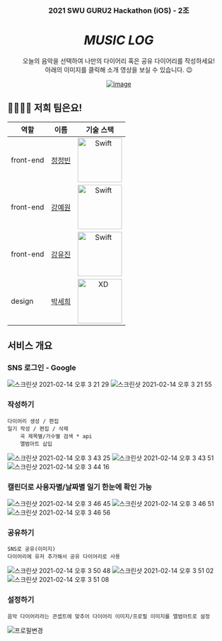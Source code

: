 <div align="center">

### 2021 SWU GURU2 Hackathon (iOS) - 2조
# ***MUSIC LOG***

</div>
 
<div align="center">
 
 오늘의 음악을 선택하여 나만의 다이어리 혹은 공유 다이어리를 작성하세요!   
 아래의 이미지를 클릭해 소개 영상을 보실 수 있습니다. 😉

[![image](https://user-images.githubusercontent.com/86394389/148339518-11bb0abb-0616-440b-8658-88770aa7d20b.png)](https://www.youtube.com/watch?v=u2LGrY_loBo "Click to Watch!")

<!--
<iframe width="640" height="360" src="https://www.youtube.com/watch?v=u2LGrY_loBo" frameborder="0" gesture="media" allowfullscreen=""></iframe>
-->
 
</div>

 
## 👩‍👩‍👧‍👧 저희 팀은요!

| 역할    	    | 이름                                |기술 스택|
|--------------|---------------------------------------|:--------:|
| front-end | [정정빈](https://github.com/lollin0) |<img src="https://developer.apple.com/swift/images/swift-logo.svg" alt="Swift" width="100px">|
| front-end | [강예원]() |<img src="https://developer.apple.com/swift/images/swift-logo.svg" alt="Swift" width="100px">|
| front-end| [강유진](https://github.com/Hamthoven)|<img src="https://developer.apple.com/swift/images/swift-logo.svg" alt="Swift" width="100px">|
| design   	  | [박세희]()|<img src="https://i.imgur.com/hSLnAb7.png" alt="XD" width="100px">||

## 서비스 개요
 ### SNS 로그인 - Google
    

![스크린샷 2021-02-14 오후 3 21 29](https://user-images.githubusercontent.com/43312096/107870049-89462900-6ed8-11eb-9802-3b34700df53a.png)
![스크린샷 2021-02-14 오후 3 21 55](https://user-images.githubusercontent.com/43312096/107870059-9cf18f80-6ed8-11eb-9b77-14f2d5e48929.png)

 ### 작성하기
    다이어리 생성 / 편집
    일기 작성 / 편집 / 삭제
        곡 제목별/가수별 검색 * api
        앨범아트 삽입
        

![스크린샷 2021-02-14 오후 3 43 25](https://user-images.githubusercontent.com/43312096/107870422-97497900-6edb-11eb-8de7-34b41a3c4c14.png)
![스크린샷 2021-02-14 오후 3 43 51](https://user-images.githubusercontent.com/43312096/107870423-987aa600-6edb-11eb-8378-de22faddfaf7.png)
![스크린샷 2021-02-14 오후 3 44 16](https://user-images.githubusercontent.com/43312096/107870427-9b759680-6edb-11eb-9813-95c0a5e7ba22.png)
   
   ### 캘린더로 사용자별/날짜별 일기 한눈에 확인 가능
   
![스크린샷 2021-02-14 오후 3 46 45](https://user-images.githubusercontent.com/43312096/107870467-ea233080-6edb-11eb-8523-3a51edfb3154.png)
![스크린샷 2021-02-14 오후 3 46 51](https://user-images.githubusercontent.com/43312096/107870466-e98a9a00-6edb-11eb-8b53-7eccd685cc60.png)
![스크린샷 2021-02-14 오후 3 46 56](https://user-images.githubusercontent.com/43312096/107870465-e7284000-6edb-11eb-86ca-1a16d9557d42.png)

 ### 공유하기
    SNS로 공유(이미지)
    다이어리에 유저 추가해서 공유 다이어리로 사용
    

![스크린샷 2021-02-14 오후 3 50 48](https://user-images.githubusercontent.com/43312096/107870534-864d3780-6edc-11eb-9c86-df3891ace112.png)
![스크린샷 2021-02-14 오후 3 51 02](https://user-images.githubusercontent.com/43312096/107870532-85b4a100-6edc-11eb-8ef9-9ce7a4c37a10.png)
![스크린샷 2021-02-14 오후 3 51 08](https://user-images.githubusercontent.com/43312096/107870531-83eadd80-6edc-11eb-842f-8c9b53465bd0.png)

### 설정하기
    음악 다이어리라는 콘셉트에 맞추어 다이어리 이미지/프로필 이미지를 앨범아트로 설정
    
![프로필변경](https://user-images.githubusercontent.com/43312096/107870324-864c3800-6eda-11eb-938f-65d9c4fd9ebf.gif)


